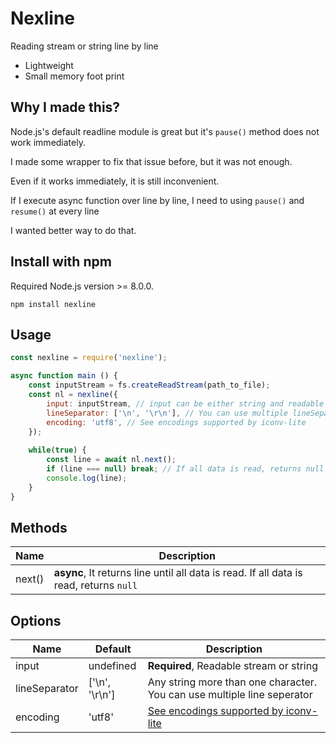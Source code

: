 # Nexline
Reading stream or string line by line 
* Lightweight
* Small memory foot print

## Why I made this?
Node.js's default readline module is great but it's `pause()` method does not work immediately.

I made some wrapper to fix that issue before, but it was not enough.

Even if it works immediately, it is still inconvenient.

If I execute async function over line by line, I need to using `pause()` and `resume()` at every line 

I wanted better way to do that.

## Install with npm
Required Node.js version >= 8.0.0.
```
npm install nexline
```
 
## Usage
```js
const nexline = require('nexline');

async function main () {
	const inputStream = fs.createReadStream(path_to_file);
	const nl = nexline({
		input: inputStream, // input can be either string and readable stream
		lineSeparator: ['\n', '\r\n'], // You can use multiple lineSeparator 
		encoding: 'utf8', // See encodings supported by iconv-lite 
	});
	
	while(true) {
		const line = await nl.next();
		if (line === null) break; // If all data is read, returns null
		console.log(line);
	}
}
```

## Methods
| Name          |  Description    |
| ------------- | --------------- |
| next()        | **async**, It returns line until all data is read. If all data is read, returns `null`  |

## Options
| Name          | Default                     |  Description    |
| ------------- | --------------------------- | --------------- |
| input         | undefined                   | **Required**, Readable stream or string    |
| lineSeparator | \['\n', '\r\n'\]            | Any string more than one character. You can use multiple line seperator |
| encoding      | 'utf8'                      | [See encodings supported by iconv-lite](https://github.com/ashtuchkin/iconv-lite/wiki/Supported-Encodings) |